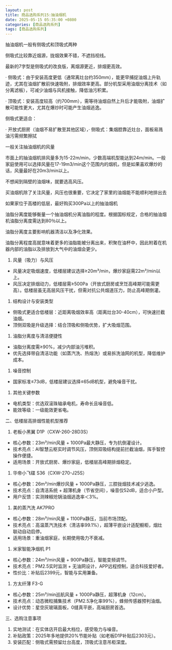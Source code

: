 ```yaml
---
layout: post
title: 商品选购系列15:抽油烟机
date: 2025-05-15 05:35:00 +0800
categories: [商品选购系列]
tags: [商品选购系列]
---
```


抽油烟机一般有侧吸式和顶吸式两种

侧吸式比较靠近烟源，拢烟效果不错，不遮挡视线。

最新的7字型是侧吸式的改良版，离烟源更近，排烟更高效。

· 侧吸式：由于安装高度更低（通常离灶台约350mm），能更早捕捉油烟上升轨迹，尤其在油烟扩散前快速吸附，排烟效率更高。部分机型采用油烟分离技术（如分离滤板），可减少油烟与风机接触，降低油污积累。

· 顶吸式：安装高度较高（约700mm），需等待油烟自然上升后才能吸附，油烟扩散可能性更大，尤其在爆炒时可能产生油烟逃逸。

侧吸式更适合：

· 开放式厨房（油烟不易扩散至其他区域），· 侧吸式：集烟腔靠近灶台，面板易溅油污需频繁擦拭

一般关注抽油烟机的风量

市面上的抽油烟机排风量多为15-22m/min，少数高端机型能达到24m/min。一般家庭使用可以选择风量在17-19m3/min这个范围内的烟机，但是如果喜欢爆炒的话，风量最好在20m3/min以上。

不想闻到隔壁的油烟味，就要选高风压。

买油烟机除了关注风量，风压也很重要，它决定了家里的油烟能不能顺利地排出去

如果家位于高楼的低层，最好购买300Pa以上的抽油烟机

油脂分离度能够衡量一个抽油烟机分离油脂的程度。根据国标规定，合格的抽油烟机油脂分离度需达到80％以上。

油脂分离度主要影响机器清洁以及净化效果。

油脂分离程度高就意味着更多的油脂能被分离出来，积聚在油杯中，因此附着在机器内部的油脂以及排放到大气中的油烟会更少。

1. 风量（吸力）与风压
- 风量决定吸烟速度，低楼层建议选择≥20m³/min，爆炒家庭需22m³/min以上。
- 风压决定排烟动力，低楼层需≥500Pa（开放式厨房或烹饪高峰期可能需更高）。低楼层虽无高层风压干扰，但需对抗公共烟道压力，防止高峰期倒灌。
1. 结构设计与安装类型
- 侧吸式更适合低楼层：近距离吸烟效率高（距离灶台30-40cm），可快速拦截油烟。
- 顶侧双吸是升级选择：结合顶吸和侧吸优势，扩大吸烟范围。
1. 油脂分离度与清洁便捷性
- 油脂分离度需≥90%，减少内部油污堆积。
- 优先选择带自清洁功能（如蒸汽洗、热熔洗）或易拆洗油网的机型，降低维护成本。
1. 噪音控制
- 国家标准≤73dB，低楼层建议选择≤65dB机型，避免噪音干扰。
1. 其他关键参数
- 电机类型：优选双滚珠轴承电机，寿命长且噪音低。
- 能效等级：一级能效更省电。

二、低楼层高排烟性能机型推荐

1. 老板小黑翼 D1P（CXW-260-28D3S）
- 核心参数：23m³/min风量 + 1000Pa最大静压，专为抗倒灌设计。
- 技术亮点：AI智慧云枢实时调节风压，顶侧双吸结构提前拦截油烟，挥手智控操作便捷。
- 适用场景：开放式厨房、爆炒家庭，低楼层高峰期排烟稳定。
1. 华帝小飞碟 S36（CXW-270-J25S）
- 核心参数：26m³/min爆炒风量 + 1000Pa静压，三腔拢烟技术减少逃逸。
- 技术亮点：自清洁系统 + 超薄机身（节省空间），噪音仅52dB，适合小户型。
- 用户反馈：实测辣椒炝锅油烟逃逸率＜3%。
1. 美的蒸汽洗 AK7PRO
- 核心参数：28m³/min风量 + 1100Pa静压，当前市场顶配。
- 技术亮点：高温蒸汽洗技术（清洁率99.1%），超薄平嵌设计适配橱柜，烟灶联动自动启停。
- 适用场景：重油烟家庭，长期使用吸力不衰减。
1. 米家智能净烟机 P1
- 核心参数：24m³/min风量 + 900Pa静压，智能变频调节。
- 技术亮点：PM2.5实时监测 + 无油网设计，APP远程控制，适合科技爱好者。
- 性价比：补贴后2399元，智能与实用兼备。
1. 方太纤薄 F3-G
- 核心参数：25m³/min巡航风量 + 1000Pa静压，超薄机身（12cm）。
- 技术亮点：动态微粒捕集技术（PM2.5净化率99%），蜂频传感器预判油烟。
- 设计优势：星空灰玻璃面板，0缝真平嵌，高端厨房首选。

三、选购注意事项

1. 实地测试：在实体店开启最大档位，感受吸力与噪音。
2. 补贴政策：2025年多地提供20%节能补贴（如老板D1P补贴后2303元）。
3. 安装匹配：侧吸式需预留灶台高度，顶吸式注意吊柜深度。